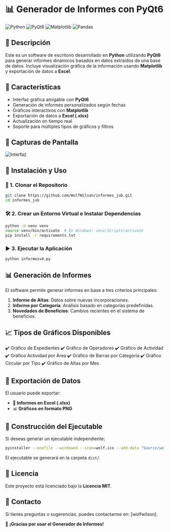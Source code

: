 # 📊 Generador de Informes con PyQt6

![Python](https://img.shields.io/badge/Python-3.12-blue.svg)
![PyQt6](https://img.shields.io/badge/PyQt6-GUI-green.svg)
![Matplotlib](https://img.shields.io/badge/Matplotlib-Graphs-orange.svg)
![Pandas](https://img.shields.io/badge/Pandas-Data%20Processing-blue.svg)

## 📝 Descripción
Este es un software de escritorio desarrollado en **Python** utilizando **PyQt6** para generar informes dinámicos basados en datos extraídos de una base de datos. Incluye visualización gráfica de la información usando **Matplotlib** y exportación de datos a **Excel**.

## 🚀 Características
- Interfaz gráfica amigable con **PyQt6**
- Generación de informes personalizados según fechas
- Gráficos interactivos con **Matplotlib**
- Exportación de datos a **Excel (.xlsx)**
- Actualización en tiempo real
- Soporte para múltiples tipos de gráficos y filtros

## 📸 Capturas de Pantalla
![Interfaz](https://via.placeholder.com/800x400?text=Captura+de+Pantalla)

## 📂 Instalación y Uso
### 🔧 1. Clonar el Repositorio
```bash
git clone https://github.com/WolfWilson/informes_jub.git
cd informes_jub
```
### 🛠 2. Crear un Entorno Virtual e Instalar Dependencias
```bash
python -m venv venv
source venv/bin/activate  # En Windows: venv\Scripts\activate
pip install -r requirements.txt
```
### ▶️ 3. Ejecutar la Aplicación
```bash
python informesv4.py
```

## 📊 Generación de Informes
El software permite generar informes en base a tres criterios principales:
1. **Informe de Altas**: Datos sobre nuevas incorporaciones.
2. **Informe por Categoría**: Análisis basado en categorías predefinidas.
3. **Novedades de Beneficios**: Cambios recientes en el sistema de beneficios.

## 📈 Tipos de Gráficos Disponibles
✔️ Gráfico de Expedientes
✔️ Gráfico de Operadores
✔️ Gráfico de Actividad
✔️ Gráfico Actividad por Área
✔️ Gráfico de Barras por Categoría
✔️ Gráfico Circular por Tipo
✔️ Gráfico de Altas por Mes

## 💾 Exportación de Datos
El usuario puede exportar:
- 📜 **Informes en Excel (.xlsx)**
- 📊 **Gráficos en formato PNG**

## 🔧 Construcción del Ejecutable
Si deseas generar un ejecutable independiente:
```bash
pyinstaller --onefile --windowed --icon=wolf.ico --add-data "Source/wolf.png;Source" informesv4.py
```
El ejecutable se generará en la carpeta `dist/`.

## 📜 Licencia
Este proyecto está licenciado bajo la **Licencia MIT**.

## 📧 Contacto
Si tienes preguntas o sugerencias, puedes contactarme en: [wolfwilson].

🚀 **¡Gracias por usar el Generador de Informes!**
